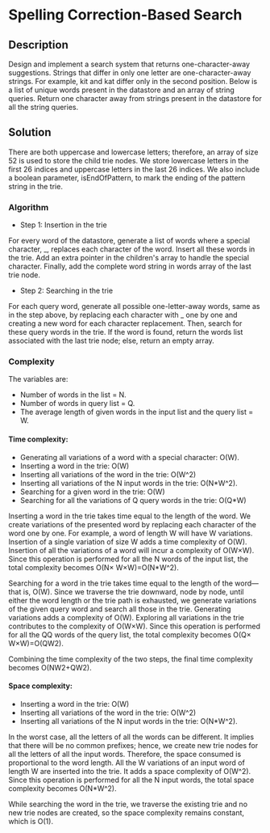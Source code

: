 # Spelling Correction-Based Search

## Description

Design and implement a search system that returns one-character-away suggestions. Strings that differ in only one letter are one-character-away strings. For example, kit and kat differ only in the second position. Below is a list of unique words present in the datastore and an array of string queries. Return one character away from strings present in the datastore for all the string queries.

## Solution

There are both uppercase and lowercase letters; therefore, an array of size 52 is used to store the child trie nodes. We store lowercase letters in the first 26 indices and uppercase letters in the last 26 indices. We also include a boolean parameter, isEndOfPattern, to mark the ending of the pattern string in the trie.

### Algorithm

- Step 1: Insertion in the trie

For every word of the datastore, generate a list of words where a special character, _, replaces each character of the word. Insert all these words in the trie. Add an extra pointer in the children's array to handle the special character. Finally, add the complete word string in words array of the last trie node.

- Step 2: Searching in the trie

For each query word, generate all possible one-letter-away words, same as in the step above, by replacing each character with _ one by one and creating a new word for each character replacement. Then, search for these query words in the trie. If the word is found, return the words list associated with the last trie node; else, return an empty array.

### Complexity

The variables are:

- Number of words in the list = N.
- Number of words in query list = Q.
- The average length of given words in the input list and the query list = W.

#### Time complexity:

- Generating all variations of a word with a special character: O(W).
- Inserting a word in the trie: O(W)
- Inserting all variations of the word in the trie: O(W^2)
- Inserting all variations of the N input words in the trie: O(N*W^2).
- Searching for a given word in the trie: O(W)
- Searching for all the variations of Q query words in the trie: O(Q*W)

Inserting a word in the trie takes time equal to the length of the word. We create variations of the presented word by replacing each character of the word one by one. For example, a word of length W will have W variations. Insertion of a single variation of size W adds a time complexity of O(W). Insertion of all the variations of a word will incur a complexity of O(W×W). Since this operation is performed for all the N words of the input list, the total complexity becomes O(N× W×W)=O(N*W^2).

Searching for a word in the trie takes time equal to the length of the word—that is, O(W). Since we traverse the trie downward, node by node, until either the word length or the trie path is exhausted, we generate variations of the given query word and search all those in the trie. Generating variations adds a complexity of O(W). Exploring all variations in the trie contributes to the complexity of O(W×W). Since this operation is performed for all the QQ words of the query list, the total complexity becomes O(Q× W×W)=O(QW2).

Combining the time complexity of the two steps, the final time complexity becomes O(NW2+QW2).

#### Space complexity:

- Inserting a word in the trie: O(W)
- Inserting all variations of the word in the trie: O(W^2)
- Inserting all variations of the N input words in the trie: O(N*W^2).

In the worst case, all the letters of all the words can be different. It implies that there will be no common prefixes; hence, we create new trie nodes for all the letters of all the input words. Therefore, the space consumed is proportional to the word length. All the W variations of an input word of length W are inserted into the trie. It adds a space complexity of O(W^2). Since this operation is performed for all the N input words, the total space complexity becomes O(N*W^2).

While searching the word in the trie, we traverse the existing trie and no new trie nodes are created, so the space complexity remains constant, which is O(1). 